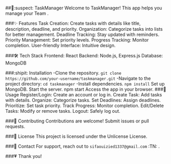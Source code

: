 ##📝:suspect: TaskManager
Welcome to TaskManager! This app helps you manage your Team .

###✨ Features
Task Creation: Create tasks with details like title, description, deadline, and priority.
Organization: Categorize tasks into lists for better management.
Deadline Tracking: Stay updated with reminders.
Priority Management: Set priority levels.
Progress Tracking: Monitor completion.
User-friendly Interface: Intuitive design.

###🛠️ Tech Stack
Frontend: React
Backend: Node.js, Express.js
Database: MongoDB

###:shipit: Installation
-Clone the repository.
`git clone https://github.com/your-username/taskmanager.git`
-Navigate to the project directory:
`cd taskmanager`
-Install dependencies.
`npm install`
Set up MongoDB.
Start the server.
npm start
Access the app in your browser.
###📌 Usage
Register/Login: Create an account or log in.
Create Task: Add tasks with details.
Organize: Categorize tasks.
Set Deadlines: Assign deadlines.
Prioritize: Set task priority.
Track Progress: Monitor completion.
Edit/Delete Tasks: Modify or remove tasks.
Logout: Safely log out.

###🤝 Contributing
Contributions are welcome! Submit issues or pull requests.

###📄 License
This project is licensed under the Unlicense License.

###📧 Contact
For support, reach out to `sifaouizied1337@gmail.com` :TN:  .

###💗 Thank you! 
